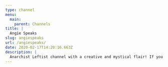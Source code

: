 ```yaml
---
type: channel
menu:
  main:
    parent: Channels
title: |
  Angie Speaks
slug: angiespeaks
url: /angiespeaks/
date: 2020-02-17T14:20:16.663Z
description: |
  Anarchist Leftist channel with a creative and mystical flair! If you like what I do and want to support me so I can make more, please consider becoming a Patron! You can also come hang with me on twitter @speaksangie!
---
```

